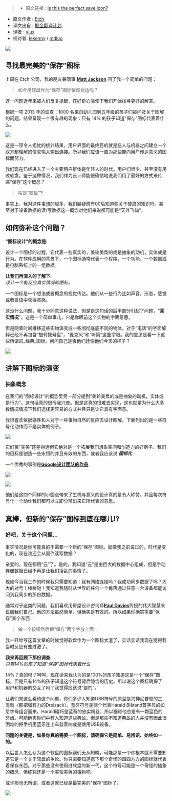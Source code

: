 >* 原文链接 : [Is this the perfect save icon?](https://medium.com/@etchuk/is-this-the-perfect-save-icon-9651129bda85#.4jwcx3q5m)
* 原文作者 : [Etch](https://medium.com/@etchuk)
* 译文出自 : [掘金翻译计划](https://github.com/xitu/gold-miner)
* 译者 : [vlux](https://github.com/vlux)
* 校对者: [lekenny](https://github.com/lekenny) / [mdluo](https://github.com/mdluo)

![](https://cdn-images-1.medium.com/max/1200/1*koe64usSwmwA485C8rPMzQ.jpeg)

## 寻找最完美的“保存”图标
上周在 Etch 公司，我的朋友兼同事 [**Matt Jackson**](https://twitter.com/Jacky_Vee_) 问了我一个简单的问题：

> 如今用软盘作为“保存”图标依然合适吗？

这一问题近年来被人们反复提起，在好奇心驱使下我们开始找寻更好的解答。

根据一项 2013 年的调查：1000 名来自幼儿园到五年级的孩子们被问及关于图解的问题，结果呈现一个很有趣的现象：只有 14% 的孩子知道“保存”图标代表着什么。

![](https://cdn-images-1.medium.com/max/800/1*AGarz-ZbYsJgC3B4YqV1Jg.png)

这是一项令人担忧的统计结果。用户界面的最终目的就是在人与机器之间建立一个双方都理解的信息输入输出连接。所以我们应该一直为那些能向用户传达意义的图标而努力。

我们现在已经进入了一个主要用户群体是年轻人的时代。用户们很少、甚至没有用过软盘。鉴于这种情况，我们作为设计师能很确信地说我们用了最好的方式来传递“保存”这个概念？

> 啥是“软盘”?!

事实上，我对这件事想的越多，我们越疑惑有00后知道些关于硬盘的知识吗。甚至对于设备数据的读/写数据这一概念对他们来说都可能是“天外飞仙“。

## 如何弥补这个问题？

**“图标设计”的概念是:**

设计一个图标的过程，它代表一些真实的，美轮美奂的或是抽象的动机，实体或是行为。在软件应用的背景下，一个图标通常代表一个程序，一个功能，一个数据或是电脑系统上的一组数据。


**让我们再深入的了解下:**  
_设计一个能反应真实情况的图标。_

一个图标是一个想法或者概念的视觉传达。他们从一些行为比如声音，形态，感觉或者言语中获得灵感。

这没什么问题，我十分同意这种说法，但是是这句话的后半部分引起了问题，“**真实情况**”。这是一个简单事儿，它是你眼前这个实物的字面意思。

但是随着时间推移这些实物演变成一些彻彻底底不同的物体。对于“电话”的字面解释已经不再包含“旋转拨号盘”，“麦克风”和“听筒”这些字眼。我的意思是看一下这些所谓的_经典_图标。问问自己是否他们还像他们今天的样子？ 

![](https://cdn-images-1.medium.com/max/800/0*NTJOxf6bqJ0LP1UH.png)

## 讲解下图标的演变 
### 抽象概念

在我们的“图标设计”的概念里另一部分提到“美轮美奂的或是抽象的动机，实体或是行为”。这句话真的很令我兴奋。但是这真的很难去实现，这也就是为什么大多数情况情况下我们选择更容易的方式并且只是让它具有字面意。

我很喜欢依据感性和人对于一些事物自然的反应去设计图解。下面列出的是一些符号化动作而不是实体的例子。

![](https://cdn-images-1.medium.com/max/800/0*_wRiCmXC-2gDW7NV.png)

它们离“完美”还差得远但它绝对是一个拓展我们想象空间和创造力的好例子。我们的目标是创造一些永恒的并且有效的东西，或者我应该说 **_图标化_**

一个优秀的事例是[**Google设计团队的作品**](https://www.youtube.com/watch?v=IYyRpZglZP4).

![](https://cdn-images-1.medium.com/max/800/0*nzyx1xNHj8iNH6sN.gif)

![](https://cdn-images-1.medium.com/max/800/0*oUX704mMfs3LGB0N.jpg)

他们给这四个同样的小圆点带来了生机与意义的设计真的是令人称赞。并且每次符号化一个动作我们都可以立即分辨出来它所代表的意思。

## 真棒，但新的“保存”图标到底在哪儿!? 
### 好吧，关于这个问题…

事实情况是你可能真的不需要一个新的“保存”图标。就像我之前说过的，时代是变化的，现在谁还会从固件读写数据？

亲爱的，现在都用“云”了。是的，我知道“云”是由巨大的数据中心组成，但是手动存储数据已经不再是让我们凌乱的事情了。

现如今当我工作的时候我只需要知道：我有网络连接吗？我成功同步数据了吗？大大的对号！棒棒哒！我知道我随时从世界的任何一个角落通过任意一台设备都能访问到我同步的那份数据。

通常对于这类的问题，我们喜欢用房屋设计咨询师[**Paul Davies**](https://twitter.com/thedesignpsych)传授的伟大智慧来说服我们自己。他的方法虽然简单，但确实是有效的。所以如果你确实需要“保存”某个东西：

> 做一个按钮然后把“保存”两个字放上面！

我一开始写这篇文章的时候觉得软盘作为一个图标太渣了，实话实话我现在觉得我当时反应有些过激了。

**我来再回顾下那份调查:**  
_只有14%的孩子知道“保存”图标代表着什么_

14%？真的吗？呵呵，现在读来我认为的是100%的孩子知道这是一个“保存”图标，但是只有14%的孩子知道这个符号背后隐含的历史。所以说这个图标确保了用户和机器的交互了吗？我觉得应该说“是的”。

让我们来这么看待这个问题，你们多少人知道USB符号的原型是海神尼普顿的三叉戟（那把强有力的Dreizack），蓝牙符号是两个代表Harald Blåtand首字母的如尼字母组合而来。Harald碰巧是蓝莓的忠实粉丝，所以据称他总是有一颗蓝色的牙齿。可能确实你们中有人知道这些典故。但是那些不知道典故的人并没有因此很困难的把手机用蓝牙连上车载音响或是使用USB设备。

**问题的关键是，如果你真的需要一个图标，请确保它是简单、易辨识、始终如一的。**

以后世人怎么认为这个软盘的图标我们无从知晓，可能那是一个你根本就不需要知道它是一个关于软盘的争论。你只需要知道摁下那个奇怪的四四方方的图标就代表着保存东西。对于那些没有使用过软盘的新一代，这个符号可能是一个奇怪的抽象的概念，但终究还是一个美轮美奂的事物吧。

或许那也无所谓，或者这就已经是最完美的“保存”图标了。

![](https://cdn-images-1.medium.com/max/800/0*MqZQiPMgmDTNGEnD.png)
